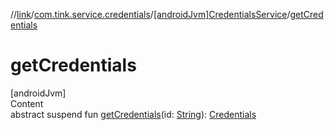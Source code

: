 //[link](../../index.md)/[com.tink.service.credentials](../index.md)/[[androidJvm]CredentialsService](index.md)/[getCredentials](get-credentials.md)



# getCredentials  
[androidJvm]  
Content  
abstract suspend fun [getCredentials](get-credentials.md)(id: [String](https://kotlinlang.org/api/latest/jvm/stdlib/kotlin/-string/index.html)): [Credentials](../../com.tink.model.credentials/[android-jvm]-credentials/index.md)  



